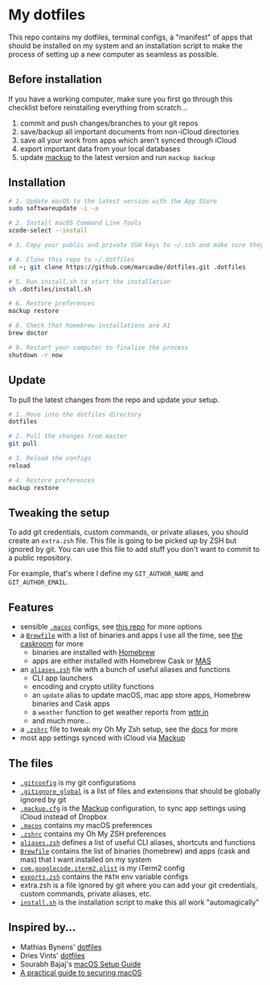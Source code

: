 # My dotfiles

This repo contains my dotfiles, terminal configs, a "manifest" of apps that should be installed on my system and an installation script to make the process of setting up a new computer as seamless as possible.


## Before installation

If you have a working computer, make sure you first go through this checklist before reinstalling everything from scratch...

1. commit and push changes/branches to your git repos
1. save/backup all important documents from non-iCloud directories
1. save all your work from apps which aren't synced through iCloud
1. export important data from your local databases
1. update [mackup](https://github.com/lra/mackup) to the latest version and run `mackup backup`


## Installation

```bash
# 1. Update macOS to the latest version with the App Store
sudo softwareupdate -i -a

# 2. Install macOS Command Line Tools
xcode-select --install

# 3. Copy your public and private SSH keys to ~/.ssh and make sure they're set to 600

# 4. Clone this repo to ~/.dotfiles
cd ~; git clone https://github.com/marcaube/dotfiles.git .dotfiles

# 5. Run install.sh to start the installation
sh .dotfiles/install.sh

# 6. Restore preferences
mackup restore

# 8. Check that homebrew installations are A1
brew doctor

# 9. Restart your computer to finalize the process
shutdown -r now
```


## Update

To pull the latest changes from the repo and update your setup.

```bash
# 1. Move into the dotfiles directory
dotfiles

# 2. Pull the changes from master
git pull

# 3. Reload the configs
reload

# 4. Restore preferences
mackup restore
```


## Tweaking the setup

To add git credentials, custom commands, or private aliases, you should create an `extra.zsh` file. This file is going to be picked up by ZSH but ignored by git. You can use this file to add stuff you don't want to commit to a public repository.

For example, that's where I define my `GIT_AUTHOR_NAME` and `GIT_AUTHOR_EMAIL`.


## Features

- sensible [`.macos`](./.macos) configs, see [this repo](https://github.com/kevinSuttle/MacOS-Defaults) for more options
- a [`Brewfile`](./Brewfile) with a list of binaries and apps I use all the time, see [the caskroom](https://caskroom.github.io/search) for more
    - binaries are installed with [Homebrew](http://brew.sh/)
    - apps are either installed with Homebrew Cask or [MAS](https://github.com/mas-cli/mas)
- an [`aliases.zsh`](./aliases.zsh) file with a bunch of useful aliases and functions
    - CLI app launchers
    - encoding and crypto utility functions
    - an `update` alias to update macOS, mac app store apps, Homebrew binaries and Cask apps
    - a `weather` function to get weather reports from [wttr.in](https://github.com/chubin/wttr.in)
    - and much more...
- a [`.zshrc`](./.zshrc) file to tweak my Oh My Zsh setup, see the [docs](https://github.com/robbyrussell/oh-my-zsh/wiki/Customization) for more
- most app settings synced with iCloud via [Mackup](https://github.com/lra/mackup)


## The files

- [`.gitconfig`](./.gitconfig) is my git configurations
- [`.gitignore_global`](./.gitignore_global) is a list of files and extensions that should be globally ignored by git
- [`.mackup.cfg`](./.mackup.cfg) is the [Mackup](https://github.com/lra/mackup) configuration, to sync app settings using iCloud instead of Dropbox
- [`.macos`](./.macos)  contains my macOS preferences
- [`.zshrc`](./.zshrc)  contains my Oh My ZSH preferences
- [`aliases.zsh`](./aliases.zsh) defines a list of useful CLI aliases, shortcuts and functions
- [`Brewfile`](./Brewfile) contains the list of binaries (homebrew) and apps (cask and mas) that I want installed on my system
- [`com.googlecode.iterm2.plist`](./com.googlecode.iterm2.plist) is my iTerm2 config
- [`exports.zsh`](./exports.zsh) contains the `PATH` env variable configs
- extra.zsh is a file ignored by git where you can add your git credentials, custom commands, private aliases, etc.
- [`install.sh`](./install.sh) is the installation script to make this all work "automagically"


## Inspired by...

- Mathias Bynens' [dotfiles](https://github.com/mathiasbynens/dotfiles)
- Dries Vints' [dotfiles](https://github.com/driesvints/dotfiles)
- Sourabh Bajaj's [macOS Setup Guide](https://sourabhbajaj.com/mac-setup/)
- [A practical guide to securing macOS](https://github.com/drduh/macOS-Security-and-Privacy-Guide)
